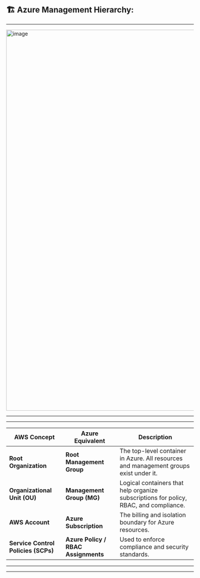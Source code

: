 ## 🏗️ Azure Management Hierarchy:

---
<img width="1536" height="1024" alt="image" src="https://github.com/user-attachments/assets/b6bbe7fc-99d7-4470-9932-90cf6ecb6656" />



---
---

| AWS Concept                         | Azure Equivalent                    | Description                                                                           |
| ----------------------------------- | ----------------------------------- | ------------------------------------------------------------------------------------- |
| **Root Organization**               | **Root Management Group**           | The top-level container in Azure. All resources and management groups exist under it. |
| **Organizational Unit (OU)**        | **Management Group (MG)**           | Logical containers that help organize subscriptions for policy, RBAC, and compliance. |
| **AWS Account**                     | **Azure Subscription**              | The billing and isolation boundary for Azure resources.                               |
| **Service Control Policies (SCPs)** | **Azure Policy / RBAC Assignments** | Used to enforce compliance and security standards.                                    |

---
---
